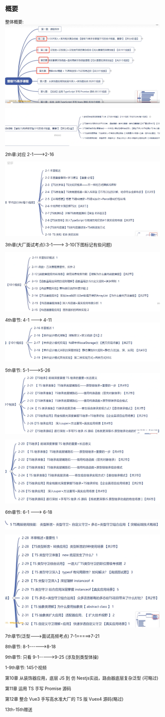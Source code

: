 

## 概要
整体概要:
![img.png](img.png)



![img_1.png](img_1.png)

2th章:对应 2-1--->2-16

![img_2.png](img_2.png)


3th章(大厂面试考点):3-1---> 3-10(下图标记有些问题)

![img_3.png](img_3.png)


4th章节: 4-1 ---> 4-11
![img_4.png](img_4.png)

5th章节: 5-1--->5-26
![img_5.png](img_5.png)

![img_6.png](img_6.png)

6th章节: 6-1 ---> 6-18 

![img_8.png](img_8.png)


![img_7.png](img_7.png)

7th章节(泛型--->面试高频考点)
7-1=====>7-21


8th章节: 8-1------>8-18

9th章节: 只看 9-1----->9-25 (涉及到类型体操)

1-9th章节: 145个视频

第10章 从装饰器应用，底层 JS 到 仿 Nestjs实战，路由器底层复杂泛型 (可略过)

第11章 运用 TS 手写 Promise 源码

第12章 整合 Vue3 手写高水准大厂的 TS 版 Vuex4 源码(略过)

13th-15th赠送




